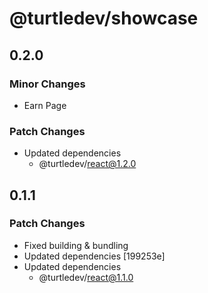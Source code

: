 # @turtledev/showcase

## 0.2.0

### Minor Changes

- Earn Page

### Patch Changes

- Updated dependencies
  - @turtledev/react@1.2.0

## 0.1.1

### Patch Changes

- Fixed building & bundling
- Updated dependencies [199253e]
- Updated dependencies
  - @turtledev/react@1.1.0
